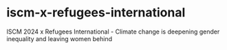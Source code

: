 # iscm-x-refugees-international
 ISCM 2024 x Refugees International - Climate change is deepening gender inequality and leaving women behind

